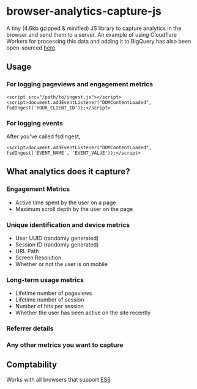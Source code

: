 # browser-analytics-capture-js
A tiny (4.6kb gzipped &amp; minified) JS library to capture analytics in the browser and send them to a server. An example of using Cloudflare Workers for processing this data and adding it to BigQuery has also been open-sourced [here](https://github.com/Full-Stack-Data/cloud-workers-bigquery-ingest).

## Usage
### For logging pageviews and engagement metrics
```
<script src="/path/to/ingest.js"></script>
<script>document.addEventListener("DOMContentLoaded", fsdIngest('YOUR_CLIENT_ID'));</script>
```

### For logging events
After you've called fsdIngest,
```
<script>document.addEventListener("DOMContentLoaded", fsdIngest('EVENT_NAME', 'EVENT_VALUE'));</script>
```


## What analytics does it capture?
### Engagement Metrics
- Active time spent by the user on a page
- Maximum scroll depth by the user on the page

### Unique identification and device metrics
- User UUID (randomly generated)
- Session ID (randomly generated)
- URL Path
- Screen Resolution
- Whether or not the user is on mobile

### Long-term usage metrics
- Lifetime number of pageviews
- Lifetime number of session
- Number of hits per session
- Whether the user has been active on the site recently

### Referrer details

### Any other metrics you want to capture

## Comptability
Works with all browsers that support [ES6](https://caniuse.com/?search=es6)

